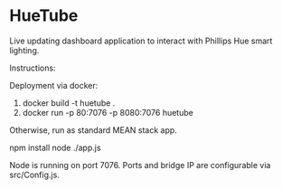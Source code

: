 HueTube
=======

Live updating dashboard application to interact with Phillips Hue smart lighting.

Instructions:

Deployment via docker:

1) docker build -t huetube .
2) docker run -p 80:7076 -p 8080:7076 huetube

Otherwise, run as standard MEAN stack app.

npm install
node ./app.js

Node is running on port 7076. Ports and bridge IP are configurable via src/Config.js.


